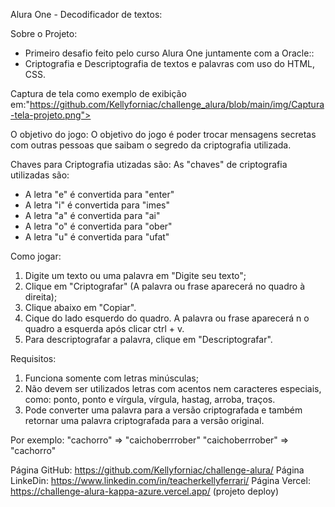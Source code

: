 Alura One - Decodificador de textos:


Sobre o Projeto:
- Primeiro desafio feito pelo curso Alura One juntamente com a Oracle::
- Criptografia e Descriptografia de textos e palavras com uso do HTML, CSS.


Captura de tela como exemplo de exibição em:"https://github.com/Kellyforniac/challenge_alura/blob/main/img/Captura-tela-projeto.png">


O objetivo do jogo:
O objetivo do jogo é poder trocar mensagens secretas com outras pessoas que saibam o segredo da criptografia utilizada.


Chaves para Criptografia utizadas são:
As "chaves" de criptografia utilizadas são:<br>
- A letra "e" é convertida para "enter"<br>
- A letra "i" é convertida para "imes"<br>
- A letra "a" é convertida para "ai"<br>
- A letra "o" é convertida para "ober"<br>
- A letra "u" é convertida para "ufat"<br>

Como jogar:
1. Digite um texto ou uma palavra em "Digite seu texto";
2. Clique em "Criptografar"
(A palavra ou frase aparecerá no quadro à direita);
3. Clique abaixo em "Copiar". 
4. Cique do lado esquerdo do quadro. A palavra ou frase aparecerá n o quadro a esquerda após clicar ctrl + v.
5. Para descriptografar a palavra, clique em "Descriptografar".


Requisitos:
1. Funciona somente com letras minúsculas;
2. Não devem ser utilizados letras com acentos nem caracteres especiais, como: ponto, ponto e vírgula, vírgula, hastag, arroba, traços.
3. Pode converter uma palavra para a versão criptografada e também retornar uma palavra criptografada para a versão original.

Por exemplo:
"cachorro" => "caichoberrrober"
"caichoberrrober" => "cachorro"


Página GitHub: https://github.com/Kellyforniac/challenge-alura/
Página LinkeDin: https://www.linkedin.com/in/teacherkellyferrari/
Página Vercel: https://challenge-alura-kappa-azure.vercel.app/ (projeto deploy)

